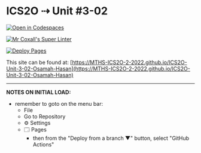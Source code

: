# ICS2O ⇢ Unit #3-02

[![Open in Codespaces](https://classroom.github.com/assets/launch-codespace-f4981d0f882b2a3f0472912d15f9806d57e124e0fc890972558857b51b24a6f9.svg)](https://classroom.github.com/open-in-codespaces?assignment_repo_id=10731534)

[![Mr Coxall's Super Linter](https://github.com/MTHS-ICS2O-2-2022/ICS2O-Unit-3-02-Osamah-Hasan/workflows/Mr%20Coxall's%20Super%20Linter/badge.svg)](https://github.com/MTHS-ICS2O-2-2022/ICS2O-Unit-3-02-Osamah-Hasan/actions)

[![Deploy Pages](https://github.com/MTHS-ICS2O-2-2022/ICS2O-Unit-3-02-Osamah-Hasan/workflows/Deploy%20Pages/badge.svg)](https://github.com/MTHS-ICS2O-2-2022/ICS2O-Unit-3-02-Osamah-Hasan/actions)

This site can be found at: [https://MTHS-ICS2O-2-2022.github.io/ICS2O-Unit-3-02-Osamah-Hasan](https://MTHS-ICS2O-2-2022.github.io/ICS2O-Unit-3-02-Osamah-Hasan)

---

**NOTES ON INITIAL LOAD:**
- remember to goto on the menu bar:
  - File
  - Go to Repository
  - ⚙ Settings
  - 🗔 Pages
    - then from the "Deploy from a branch ▼" button, select "GitHub Actions"
